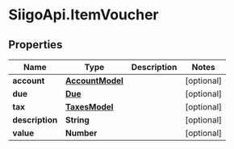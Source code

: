 # SiigoApi.ItemVoucher

## Properties

Name | Type | Description | Notes
------------ | ------------- | ------------- | -------------
**account** | [**AccountModel**](AccountModel.md) |  | [optional] 
**due** | [**Due**](Due.md) |  | [optional] 
**tax** | [**TaxesModel**](TaxesModel.md) |  | [optional] 
**description** | **String** |  | [optional] 
**value** | **Number** |  | [optional] 


